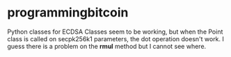 # programmingbitcoin
Python classes for ECDSA
Classes seem to be working, but when the Point class is called on secpk256k1 parameters, the dot operation doesn't work. 
I guess there is a problem on the __rmul__ method but I cannot see where. 
